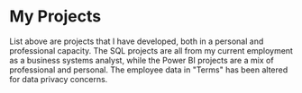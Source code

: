 # My Projects
List above are projects that I have developed, both in a personal and professional capacity. The SQL projects are all from my current employment as a business systems analyst, while the Power BI projects are a mix of professional and personal. The employee data in "Terms" has been altered for data privacy concerns.